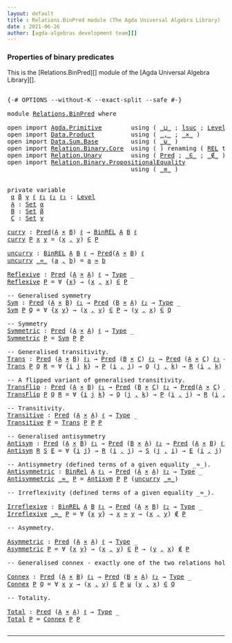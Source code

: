 ```yaml
---
layout: default
title : Relations.BinPred module (The Agda Universal Algebra Library)
date : 2021-06-26
author: [agda-algebras development team][]
---
```


### Properties of binary predicates

This is the [Relations.BinPred][] module of the [Agda Universal Algebra Library][].

<pre class="Agda">

<a id="293" class="Symbol">{-#</a> <a id="297" class="Keyword">OPTIONS</a> <a id="305" class="Pragma">--without-K</a> <a id="317" class="Pragma">--exact-split</a> <a id="331" class="Pragma">--safe</a> <a id="338" class="Symbol">#-}</a>

<a id="343" class="Keyword">module</a> <a id="350" href="Relations.BinPred.html" class="Module">Relations.BinPred</a> <a id="368" class="Keyword">where</a>

<a id="375" class="Keyword">open</a> <a id="380" class="Keyword">import</a> <a id="387" href="Agda.Primitive.html" class="Module">Agda.Primitive</a>        <a id="409" class="Keyword">using</a> <a id="415" class="Symbol">(</a> <a id="417" href="Agda.Primitive.html#810" class="Primitive Operator">_⊔_</a> <a id="421" class="Symbol">;</a> <a id="423" href="Agda.Primitive.html#780" class="Primitive">lsuc</a> <a id="428" class="Symbol">;</a> <a id="430" href="Agda.Primitive.html#597" class="Postulate">Level</a> <a id="436" class="Symbol">)</a> <a id="438" class="Keyword">renaming</a> <a id="447" class="Symbol">(</a> <a id="449" href="Agda.Primitive.html#326" class="Primitive">Set</a> <a id="453" class="Symbol">to</a> <a id="456" class="Primitive">Type</a> <a id="461" class="Symbol">)</a>
<a id="463" class="Keyword">open</a> <a id="468" class="Keyword">import</a> <a id="475" href="Data.Product.html" class="Module">Data.Product</a>          <a id="497" class="Keyword">using</a> <a id="503" class="Symbol">(</a> <a id="505" href="Agda.Builtin.Sigma.html#236" class="InductiveConstructor Operator">_,_</a> <a id="509" class="Symbol">;</a> <a id="511" href="Data.Product.html#1167" class="Function Operator">_×_</a> <a id="515" class="Symbol">)</a>
<a id="517" class="Keyword">open</a> <a id="522" class="Keyword">import</a> <a id="529" href="Data.Sum.Base.html" class="Module">Data.Sum.Base</a>         <a id="551" class="Keyword">using</a> <a id="557" class="Symbol">(</a> <a id="559" href="Data.Sum.Base.html#734" class="Datatype Operator">_⊎_</a> <a id="563" class="Symbol">)</a>
<a id="565" class="Keyword">open</a> <a id="570" class="Keyword">import</a> <a id="577" href="Relation.Binary.Core.html" class="Module">Relation.Binary.Core</a>  <a id="599" class="Keyword">using</a> <a id="605" class="Symbol">(</a> <a id="607" class="Symbol">)</a> <a id="609" class="Keyword">renaming</a> <a id="618" class="Symbol">(</a> <a id="620" href="Relation.Binary.Core.html#766" class="Function">REL</a> <a id="624" class="Symbol">to</a> <a id="627" class="Function">BinREL</a> <a id="634" class="Symbol">;</a> <a id="636" href="Relation.Binary.Core.html#882" class="Function">Rel</a> <a id="640" class="Symbol">to</a> <a id="643" class="Function">BinRel</a> <a id="650" class="Symbol">)</a>
<a id="652" class="Keyword">open</a> <a id="657" class="Keyword">import</a> <a id="664" href="Relation.Unary.html" class="Module">Relation.Unary</a>        <a id="686" class="Keyword">using</a> <a id="692" class="Symbol">(</a> <a id="694" href="Relation.Unary.html#1101" class="Function">Pred</a> <a id="699" class="Symbol">;</a> <a id="701" href="Relation.Unary.html#1523" class="Function Operator">_∈_</a> <a id="705" class="Symbol">;</a> <a id="707" href="Relation.Unary.html#1563" class="Function Operator">_∉_</a> <a id="711" class="Symbol">)</a>
<a id="713" class="Keyword">open</a> <a id="718" class="Keyword">import</a> <a id="725" href="Relation.Binary.PropositionalEquality.html" class="Module">Relation.Binary.PropositionalEquality</a>
                                  <a id="797" class="Keyword">using</a> <a id="803" class="Symbol">(</a> <a id="805" href="Agda.Builtin.Equality.html#151" class="Datatype Operator">_≡_</a> <a id="809" class="Symbol">)</a>


<a id="813" class="Keyword">private</a> <a id="821" class="Keyword">variable</a>
 <a id="831" href="Relations.BinPred.html#831" class="Generalizable">α</a> <a id="833" href="Relations.BinPred.html#833" class="Generalizable">β</a> <a id="835" href="Relations.BinPred.html#835" class="Generalizable">γ</a> <a id="837" href="Relations.BinPred.html#837" class="Generalizable">ℓ</a> <a id="839" href="Relations.BinPred.html#839" class="Generalizable">ℓ₁</a> <a id="842" href="Relations.BinPred.html#842" class="Generalizable">ℓ₂</a> <a id="845" href="Relations.BinPred.html#845" class="Generalizable">ℓ₃</a> <a id="848" class="Symbol">:</a> <a id="850" href="Agda.Primitive.html#597" class="Postulate">Level</a>
 <a id="857" href="Relations.BinPred.html#857" class="Generalizable">A</a> <a id="859" class="Symbol">:</a> <a id="861" href="Agda.Primitive.html#326" class="Primitive">Set</a> <a id="865" href="Relations.BinPred.html#831" class="Generalizable">α</a>
 <a id="868" href="Relations.BinPred.html#868" class="Generalizable">B</a> <a id="870" class="Symbol">:</a> <a id="872" href="Agda.Primitive.html#326" class="Primitive">Set</a> <a id="876" href="Relations.BinPred.html#833" class="Generalizable">β</a>
 <a id="879" href="Relations.BinPred.html#879" class="Generalizable">C</a> <a id="881" class="Symbol">:</a> <a id="883" href="Agda.Primitive.html#326" class="Primitive">Set</a> <a id="887" href="Relations.BinPred.html#835" class="Generalizable">γ</a>

<a id="curry"></a><a id="890" href="Relations.BinPred.html#890" class="Function">curry</a> <a id="896" class="Symbol">:</a> <a id="898" href="Relation.Unary.html#1101" class="Function">Pred</a><a id="902" class="Symbol">(</a><a id="903" href="Relations.BinPred.html#857" class="Generalizable">A</a> <a id="905" href="Data.Product.html#1167" class="Function Operator">×</a> <a id="907" href="Relations.BinPred.html#868" class="Generalizable">B</a><a id="908" class="Symbol">)</a> <a id="910" href="Relations.BinPred.html#837" class="Generalizable">ℓ</a> <a id="912" class="Symbol">→</a> <a id="914" href="Relations.BinPred.html#627" class="Function">BinREL</a> <a id="921" href="Relations.BinPred.html#857" class="Generalizable">A</a> <a id="923" href="Relations.BinPred.html#868" class="Generalizable">B</a> <a id="925" href="Relations.BinPred.html#837" class="Generalizable">ℓ</a>
<a id="927" href="Relations.BinPred.html#890" class="Function">curry</a> <a id="933" href="Relations.BinPred.html#933" class="Bound">P</a> <a id="935" href="Relations.BinPred.html#935" class="Bound">x</a> <a id="937" href="Relations.BinPred.html#937" class="Bound">y</a> <a id="939" class="Symbol">=</a> <a id="941" class="Symbol">(</a><a id="942" href="Relations.BinPred.html#935" class="Bound">x</a> <a id="944" href="Agda.Builtin.Sigma.html#236" class="InductiveConstructor Operator">,</a> <a id="946" href="Relations.BinPred.html#937" class="Bound">y</a><a id="947" class="Symbol">)</a> <a id="949" href="Relation.Unary.html#1523" class="Function Operator">∈</a> <a id="951" href="Relations.BinPred.html#933" class="Bound">P</a>

<a id="uncurry"></a><a id="954" href="Relations.BinPred.html#954" class="Function">uncurry</a> <a id="962" class="Symbol">:</a> <a id="964" href="Relations.BinPred.html#627" class="Function">BinREL</a> <a id="971" href="Relations.BinPred.html#857" class="Generalizable">A</a> <a id="973" href="Relations.BinPred.html#868" class="Generalizable">B</a> <a id="975" href="Relations.BinPred.html#837" class="Generalizable">ℓ</a> <a id="977" class="Symbol">→</a> <a id="979" href="Relation.Unary.html#1101" class="Function">Pred</a><a id="983" class="Symbol">(</a><a id="984" href="Relations.BinPred.html#857" class="Generalizable">A</a> <a id="986" href="Data.Product.html#1167" class="Function Operator">×</a> <a id="988" href="Relations.BinPred.html#868" class="Generalizable">B</a><a id="989" class="Symbol">)</a> <a id="991" href="Relations.BinPred.html#837" class="Generalizable">ℓ</a>
<a id="993" href="Relations.BinPred.html#954" class="Function">uncurry</a> <a id="1001" href="Relations.BinPred.html#1001" class="Bound Operator">_≈_</a> <a id="1005" class="Symbol">(</a><a id="1006" href="Relations.BinPred.html#1006" class="Bound">a</a> <a id="1008" href="Agda.Builtin.Sigma.html#236" class="InductiveConstructor Operator">,</a> <a id="1010" href="Relations.BinPred.html#1010" class="Bound">b</a><a id="1011" class="Symbol">)</a> <a id="1013" class="Symbol">=</a> <a id="1015" href="Relations.BinPred.html#1006" class="Bound">a</a> <a id="1017" href="Relations.BinPred.html#1001" class="Bound Operator">≈</a> <a id="1019" href="Relations.BinPred.html#1010" class="Bound">b</a>

<a id="Reflexive"></a><a id="1022" href="Relations.BinPred.html#1022" class="Function">Reflexive</a> <a id="1032" class="Symbol">:</a> <a id="1034" href="Relation.Unary.html#1101" class="Function">Pred</a> <a id="1039" class="Symbol">(</a><a id="1040" href="Relations.BinPred.html#857" class="Generalizable">A</a> <a id="1042" href="Data.Product.html#1167" class="Function Operator">×</a> <a id="1044" href="Relations.BinPred.html#857" class="Generalizable">A</a><a id="1045" class="Symbol">)</a> <a id="1047" href="Relations.BinPred.html#837" class="Generalizable">ℓ</a> <a id="1049" class="Symbol">→</a> <a id="1051" href="Relations.BinPred.html#456" class="Primitive">Type</a> <a id="1056" class="Symbol">_</a>
<a id="1058" href="Relations.BinPred.html#1022" class="Function">Reflexive</a> <a id="1068" href="Relations.BinPred.html#1068" class="Bound">P</a> <a id="1070" class="Symbol">=</a> <a id="1072" class="Symbol">∀</a> <a id="1074" class="Symbol">{</a><a id="1075" href="Relations.BinPred.html#1075" class="Bound">x</a><a id="1076" class="Symbol">}</a> <a id="1078" class="Symbol">→</a> <a id="1080" class="Symbol">(</a><a id="1081" href="Relations.BinPred.html#1075" class="Bound">x</a> <a id="1083" href="Agda.Builtin.Sigma.html#236" class="InductiveConstructor Operator">,</a> <a id="1085" href="Relations.BinPred.html#1075" class="Bound">x</a><a id="1086" class="Symbol">)</a> <a id="1088" href="Relation.Unary.html#1523" class="Function Operator">∈</a> <a id="1090" href="Relations.BinPred.html#1068" class="Bound">P</a>

<a id="1093" class="Comment">-- Generalised symmetry</a>
<a id="Sym"></a><a id="1117" href="Relations.BinPred.html#1117" class="Function">Sym</a> <a id="1121" class="Symbol">:</a> <a id="1123" href="Relation.Unary.html#1101" class="Function">Pred</a> <a id="1128" class="Symbol">(</a><a id="1129" href="Relations.BinPred.html#857" class="Generalizable">A</a> <a id="1131" href="Data.Product.html#1167" class="Function Operator">×</a> <a id="1133" href="Relations.BinPred.html#868" class="Generalizable">B</a><a id="1134" class="Symbol">)</a> <a id="1136" href="Relations.BinPred.html#839" class="Generalizable">ℓ₁</a> <a id="1139" class="Symbol">→</a> <a id="1141" href="Relation.Unary.html#1101" class="Function">Pred</a> <a id="1146" class="Symbol">(</a><a id="1147" href="Relations.BinPred.html#868" class="Generalizable">B</a> <a id="1149" href="Data.Product.html#1167" class="Function Operator">×</a> <a id="1151" href="Relations.BinPred.html#857" class="Generalizable">A</a><a id="1152" class="Symbol">)</a> <a id="1154" href="Relations.BinPred.html#842" class="Generalizable">ℓ₂</a> <a id="1157" class="Symbol">→</a> <a id="1159" href="Relations.BinPred.html#456" class="Primitive">Type</a> <a id="1164" class="Symbol">_</a>
<a id="1166" href="Relations.BinPred.html#1117" class="Function">Sym</a> <a id="1170" href="Relations.BinPred.html#1170" class="Bound">P</a> <a id="1172" href="Relations.BinPred.html#1172" class="Bound">Q</a> <a id="1174" class="Symbol">=</a> <a id="1176" class="Symbol">∀</a> <a id="1178" class="Symbol">{</a><a id="1179" href="Relations.BinPred.html#1179" class="Bound">x</a> <a id="1181" href="Relations.BinPred.html#1181" class="Bound">y</a><a id="1182" class="Symbol">}</a> <a id="1184" class="Symbol">→</a> <a id="1186" class="Symbol">(</a><a id="1187" href="Relations.BinPred.html#1179" class="Bound">x</a> <a id="1189" href="Agda.Builtin.Sigma.html#236" class="InductiveConstructor Operator">,</a> <a id="1191" href="Relations.BinPred.html#1181" class="Bound">y</a><a id="1192" class="Symbol">)</a> <a id="1194" href="Relation.Unary.html#1523" class="Function Operator">∈</a> <a id="1196" href="Relations.BinPred.html#1170" class="Bound">P</a> <a id="1198" class="Symbol">→</a> <a id="1200" class="Symbol">(</a><a id="1201" href="Relations.BinPred.html#1181" class="Bound">y</a> <a id="1203" href="Agda.Builtin.Sigma.html#236" class="InductiveConstructor Operator">,</a> <a id="1205" href="Relations.BinPred.html#1179" class="Bound">x</a><a id="1206" class="Symbol">)</a> <a id="1208" href="Relation.Unary.html#1523" class="Function Operator">∈</a> <a id="1210" href="Relations.BinPred.html#1172" class="Bound">Q</a>

<a id="1213" class="Comment">-- Symmetry</a>
<a id="Symmetric"></a><a id="1225" href="Relations.BinPred.html#1225" class="Function">Symmetric</a> <a id="1235" class="Symbol">:</a> <a id="1237" href="Relation.Unary.html#1101" class="Function">Pred</a> <a id="1242" class="Symbol">(</a><a id="1243" href="Relations.BinPred.html#857" class="Generalizable">A</a> <a id="1245" href="Data.Product.html#1167" class="Function Operator">×</a> <a id="1247" href="Relations.BinPred.html#857" class="Generalizable">A</a><a id="1248" class="Symbol">)</a> <a id="1250" href="Relations.BinPred.html#837" class="Generalizable">ℓ</a> <a id="1252" class="Symbol">→</a> <a id="1254" href="Relations.BinPred.html#456" class="Primitive">Type</a> <a id="1259" class="Symbol">_</a>
<a id="1261" href="Relations.BinPred.html#1225" class="Function">Symmetric</a> <a id="1271" href="Relations.BinPred.html#1271" class="Bound">P</a> <a id="1273" class="Symbol">=</a> <a id="1275" href="Relations.BinPred.html#1117" class="Function">Sym</a> <a id="1279" href="Relations.BinPred.html#1271" class="Bound">P</a> <a id="1281" href="Relations.BinPred.html#1271" class="Bound">P</a>

<a id="1284" class="Comment">-- Generalised transitivity.</a>
<a id="Trans"></a><a id="1313" href="Relations.BinPred.html#1313" class="Function">Trans</a> <a id="1319" class="Symbol">:</a> <a id="1321" href="Relation.Unary.html#1101" class="Function">Pred</a> <a id="1326" class="Symbol">(</a><a id="1327" href="Relations.BinPred.html#857" class="Generalizable">A</a> <a id="1329" href="Data.Product.html#1167" class="Function Operator">×</a> <a id="1331" href="Relations.BinPred.html#868" class="Generalizable">B</a><a id="1332" class="Symbol">)</a> <a id="1334" href="Relations.BinPred.html#839" class="Generalizable">ℓ₁</a> <a id="1337" class="Symbol">→</a> <a id="1339" href="Relation.Unary.html#1101" class="Function">Pred</a> <a id="1344" class="Symbol">(</a><a id="1345" href="Relations.BinPred.html#868" class="Generalizable">B</a> <a id="1347" href="Data.Product.html#1167" class="Function Operator">×</a> <a id="1349" href="Relations.BinPred.html#879" class="Generalizable">C</a><a id="1350" class="Symbol">)</a> <a id="1352" href="Relations.BinPred.html#842" class="Generalizable">ℓ₂</a> <a id="1355" class="Symbol">→</a> <a id="1357" href="Relation.Unary.html#1101" class="Function">Pred</a> <a id="1362" class="Symbol">(</a><a id="1363" href="Relations.BinPred.html#857" class="Generalizable">A</a> <a id="1365" href="Data.Product.html#1167" class="Function Operator">×</a> <a id="1367" href="Relations.BinPred.html#879" class="Generalizable">C</a><a id="1368" class="Symbol">)</a> <a id="1370" href="Relations.BinPred.html#845" class="Generalizable">ℓ₃</a> <a id="1373" class="Symbol">→</a> <a id="1375" href="Relations.BinPred.html#456" class="Primitive">Type</a> <a id="1380" class="Symbol">_</a>
<a id="1382" href="Relations.BinPred.html#1313" class="Function">Trans</a> <a id="1388" href="Relations.BinPred.html#1388" class="Bound">P</a> <a id="1390" href="Relations.BinPred.html#1390" class="Bound">Q</a> <a id="1392" href="Relations.BinPred.html#1392" class="Bound">R</a> <a id="1394" class="Symbol">=</a> <a id="1396" class="Symbol">∀</a> <a id="1398" class="Symbol">{</a><a id="1399" href="Relations.BinPred.html#1399" class="Bound">i</a> <a id="1401" href="Relations.BinPred.html#1401" class="Bound">j</a> <a id="1403" href="Relations.BinPred.html#1403" class="Bound">k</a><a id="1404" class="Symbol">}</a> <a id="1406" class="Symbol">→</a> <a id="1408" href="Relations.BinPred.html#1388" class="Bound">P</a> <a id="1410" class="Symbol">(</a><a id="1411" href="Relations.BinPred.html#1399" class="Bound">i</a> <a id="1413" href="Agda.Builtin.Sigma.html#236" class="InductiveConstructor Operator">,</a> <a id="1415" href="Relations.BinPred.html#1401" class="Bound">j</a><a id="1416" class="Symbol">)</a> <a id="1418" class="Symbol">→</a> <a id="1420" href="Relations.BinPred.html#1390" class="Bound">Q</a> <a id="1422" class="Symbol">(</a><a id="1423" href="Relations.BinPred.html#1401" class="Bound">j</a> <a id="1425" href="Agda.Builtin.Sigma.html#236" class="InductiveConstructor Operator">,</a> <a id="1427" href="Relations.BinPred.html#1403" class="Bound">k</a><a id="1428" class="Symbol">)</a> <a id="1430" class="Symbol">→</a> <a id="1432" href="Relations.BinPred.html#1392" class="Bound">R</a> <a id="1434" class="Symbol">(</a><a id="1435" href="Relations.BinPred.html#1399" class="Bound">i</a> <a id="1437" href="Agda.Builtin.Sigma.html#236" class="InductiveConstructor Operator">,</a> <a id="1439" href="Relations.BinPred.html#1403" class="Bound">k</a><a id="1440" class="Symbol">)</a>

<a id="1443" class="Comment">-- A flipped variant of generalised transitivity.</a>
<a id="TransFlip"></a><a id="1493" href="Relations.BinPred.html#1493" class="Function">TransFlip</a> <a id="1503" class="Symbol">:</a> <a id="1505" href="Relation.Unary.html#1101" class="Function">Pred</a> <a id="1510" class="Symbol">(</a><a id="1511" href="Relations.BinPred.html#857" class="Generalizable">A</a> <a id="1513" href="Data.Product.html#1167" class="Function Operator">×</a> <a id="1515" href="Relations.BinPred.html#868" class="Generalizable">B</a><a id="1516" class="Symbol">)</a> <a id="1518" href="Relations.BinPred.html#839" class="Generalizable">ℓ₁</a> <a id="1521" class="Symbol">→</a> <a id="1523" href="Relation.Unary.html#1101" class="Function">Pred</a> <a id="1528" class="Symbol">(</a><a id="1529" href="Relations.BinPred.html#868" class="Generalizable">B</a> <a id="1531" href="Data.Product.html#1167" class="Function Operator">×</a> <a id="1533" href="Relations.BinPred.html#879" class="Generalizable">C</a><a id="1534" class="Symbol">)</a> <a id="1536" href="Relations.BinPred.html#842" class="Generalizable">ℓ₂</a> <a id="1539" class="Symbol">→</a> <a id="1541" href="Relation.Unary.html#1101" class="Function">Pred</a><a id="1545" class="Symbol">(</a><a id="1546" href="Relations.BinPred.html#857" class="Generalizable">A</a> <a id="1548" href="Data.Product.html#1167" class="Function Operator">×</a> <a id="1550" href="Relations.BinPred.html#879" class="Generalizable">C</a><a id="1551" class="Symbol">)</a> <a id="1553" href="Relations.BinPred.html#845" class="Generalizable">ℓ₃</a> <a id="1556" class="Symbol">→</a> <a id="1558" href="Relations.BinPred.html#456" class="Primitive">Type</a> <a id="1563" class="Symbol">_</a>
<a id="1565" href="Relations.BinPred.html#1493" class="Function">TransFlip</a> <a id="1575" href="Relations.BinPred.html#1575" class="Bound">P</a> <a id="1577" href="Relations.BinPred.html#1577" class="Bound">Q</a> <a id="1579" href="Relations.BinPred.html#1579" class="Bound">R</a> <a id="1581" class="Symbol">=</a> <a id="1583" class="Symbol">∀</a> <a id="1585" class="Symbol">{</a><a id="1586" href="Relations.BinPred.html#1586" class="Bound">i</a> <a id="1588" href="Relations.BinPred.html#1588" class="Bound">j</a> <a id="1590" href="Relations.BinPred.html#1590" class="Bound">k</a><a id="1591" class="Symbol">}</a> <a id="1593" class="Symbol">→</a> <a id="1595" href="Relations.BinPred.html#1577" class="Bound">Q</a> <a id="1597" class="Symbol">(</a><a id="1598" href="Relations.BinPred.html#1588" class="Bound">j</a> <a id="1600" href="Agda.Builtin.Sigma.html#236" class="InductiveConstructor Operator">,</a> <a id="1602" href="Relations.BinPred.html#1590" class="Bound">k</a><a id="1603" class="Symbol">)</a> <a id="1605" class="Symbol">→</a> <a id="1607" href="Relations.BinPred.html#1575" class="Bound">P</a> <a id="1609" class="Symbol">(</a><a id="1610" href="Relations.BinPred.html#1586" class="Bound">i</a> <a id="1612" href="Agda.Builtin.Sigma.html#236" class="InductiveConstructor Operator">,</a> <a id="1614" href="Relations.BinPred.html#1588" class="Bound">j</a><a id="1615" class="Symbol">)</a> <a id="1617" class="Symbol">→</a> <a id="1619" href="Relations.BinPred.html#1579" class="Bound">R</a> <a id="1621" class="Symbol">(</a><a id="1622" href="Relations.BinPred.html#1586" class="Bound">i</a> <a id="1624" href="Agda.Builtin.Sigma.html#236" class="InductiveConstructor Operator">,</a> <a id="1626" href="Relations.BinPred.html#1590" class="Bound">k</a><a id="1627" class="Symbol">)</a>

<a id="1630" class="Comment">-- Transitivity.</a>
<a id="Transitive"></a><a id="1647" href="Relations.BinPred.html#1647" class="Function">Transitive</a> <a id="1658" class="Symbol">:</a> <a id="1660" href="Relation.Unary.html#1101" class="Function">Pred</a> <a id="1665" class="Symbol">(</a><a id="1666" href="Relations.BinPred.html#857" class="Generalizable">A</a> <a id="1668" href="Data.Product.html#1167" class="Function Operator">×</a> <a id="1670" href="Relations.BinPred.html#857" class="Generalizable">A</a><a id="1671" class="Symbol">)</a> <a id="1673" href="Relations.BinPred.html#837" class="Generalizable">ℓ</a> <a id="1675" class="Symbol">→</a> <a id="1677" href="Relations.BinPred.html#456" class="Primitive">Type</a> <a id="1682" class="Symbol">_</a>
<a id="1684" href="Relations.BinPred.html#1647" class="Function">Transitive</a> <a id="1695" href="Relations.BinPred.html#1695" class="Bound">P</a> <a id="1697" class="Symbol">=</a> <a id="1699" href="Relations.BinPred.html#1313" class="Function">Trans</a> <a id="1705" href="Relations.BinPred.html#1695" class="Bound">P</a> <a id="1707" href="Relations.BinPred.html#1695" class="Bound">P</a> <a id="1709" href="Relations.BinPred.html#1695" class="Bound">P</a>

<a id="1712" class="Comment">-- Generalised antisymmetry</a>
<a id="Antisym"></a><a id="1740" href="Relations.BinPred.html#1740" class="Function">Antisym</a> <a id="1748" class="Symbol">:</a> <a id="1750" href="Relation.Unary.html#1101" class="Function">Pred</a> <a id="1755" class="Symbol">(</a><a id="1756" href="Relations.BinPred.html#857" class="Generalizable">A</a> <a id="1758" href="Data.Product.html#1167" class="Function Operator">×</a> <a id="1760" href="Relations.BinPred.html#868" class="Generalizable">B</a><a id="1761" class="Symbol">)</a> <a id="1763" href="Relations.BinPred.html#839" class="Generalizable">ℓ₁</a> <a id="1766" class="Symbol">→</a> <a id="1768" href="Relation.Unary.html#1101" class="Function">Pred</a> <a id="1773" class="Symbol">(</a><a id="1774" href="Relations.BinPred.html#868" class="Generalizable">B</a> <a id="1776" href="Data.Product.html#1167" class="Function Operator">×</a> <a id="1778" href="Relations.BinPred.html#857" class="Generalizable">A</a><a id="1779" class="Symbol">)</a> <a id="1781" href="Relations.BinPred.html#842" class="Generalizable">ℓ₂</a> <a id="1784" class="Symbol">→</a> <a id="1786" href="Relation.Unary.html#1101" class="Function">Pred</a> <a id="1791" class="Symbol">(</a><a id="1792" href="Relations.BinPred.html#857" class="Generalizable">A</a> <a id="1794" href="Data.Product.html#1167" class="Function Operator">×</a> <a id="1796" href="Relations.BinPred.html#868" class="Generalizable">B</a><a id="1797" class="Symbol">)</a> <a id="1799" href="Relations.BinPred.html#845" class="Generalizable">ℓ₃</a> <a id="1802" class="Symbol">→</a> <a id="1804" href="Relations.BinPred.html#456" class="Primitive">Type</a> <a id="1809" class="Symbol">_</a>
<a id="1811" href="Relations.BinPred.html#1740" class="Function">Antisym</a> <a id="1819" href="Relations.BinPred.html#1819" class="Bound">R</a> <a id="1821" href="Relations.BinPred.html#1821" class="Bound">S</a> <a id="1823" href="Relations.BinPred.html#1823" class="Bound">E</a> <a id="1825" class="Symbol">=</a> <a id="1827" class="Symbol">∀</a> <a id="1829" class="Symbol">{</a><a id="1830" href="Relations.BinPred.html#1830" class="Bound">i</a> <a id="1832" href="Relations.BinPred.html#1832" class="Bound">j</a><a id="1833" class="Symbol">}</a> <a id="1835" class="Symbol">→</a> <a id="1837" href="Relations.BinPred.html#1819" class="Bound">R</a> <a id="1839" class="Symbol">(</a><a id="1840" href="Relations.BinPred.html#1830" class="Bound">i</a> <a id="1842" href="Agda.Builtin.Sigma.html#236" class="InductiveConstructor Operator">,</a> <a id="1844" href="Relations.BinPred.html#1832" class="Bound">j</a><a id="1845" class="Symbol">)</a> <a id="1847" class="Symbol">→</a> <a id="1849" href="Relations.BinPred.html#1821" class="Bound">S</a> <a id="1851" class="Symbol">(</a><a id="1852" href="Relations.BinPred.html#1832" class="Bound">j</a> <a id="1854" href="Agda.Builtin.Sigma.html#236" class="InductiveConstructor Operator">,</a> <a id="1856" href="Relations.BinPred.html#1830" class="Bound">i</a><a id="1857" class="Symbol">)</a> <a id="1859" class="Symbol">→</a> <a id="1861" href="Relations.BinPred.html#1823" class="Bound">E</a> <a id="1863" class="Symbol">(</a><a id="1864" href="Relations.BinPred.html#1830" class="Bound">i</a> <a id="1866" href="Agda.Builtin.Sigma.html#236" class="InductiveConstructor Operator">,</a> <a id="1868" href="Relations.BinPred.html#1832" class="Bound">j</a><a id="1869" class="Symbol">)</a>

<a id="1872" class="Comment">-- Antisymmetry (defined terms of a given equality _≈_).</a>
<a id="Antisymmetric"></a><a id="1929" href="Relations.BinPred.html#1929" class="Function">Antisymmetric</a> <a id="1943" class="Symbol">:</a> <a id="1945" href="Relations.BinPred.html#643" class="Function">BinRel</a> <a id="1952" href="Relations.BinPred.html#857" class="Generalizable">A</a> <a id="1954" href="Relations.BinPred.html#839" class="Generalizable">ℓ₁</a> <a id="1957" class="Symbol">→</a> <a id="1959" href="Relation.Unary.html#1101" class="Function">Pred</a> <a id="1964" class="Symbol">(</a><a id="1965" href="Relations.BinPred.html#857" class="Generalizable">A</a> <a id="1967" href="Data.Product.html#1167" class="Function Operator">×</a> <a id="1969" href="Relations.BinPred.html#857" class="Generalizable">A</a><a id="1970" class="Symbol">)</a> <a id="1972" href="Relations.BinPred.html#842" class="Generalizable">ℓ₂</a> <a id="1975" class="Symbol">→</a> <a id="1977" href="Relations.BinPred.html#456" class="Primitive">Type</a> <a id="1982" class="Symbol">_</a>
<a id="1984" href="Relations.BinPred.html#1929" class="Function">Antisymmetric</a> <a id="1998" href="Relations.BinPred.html#1998" class="Bound Operator">_≈_</a> <a id="2002" href="Relations.BinPred.html#2002" class="Bound">P</a> <a id="2004" class="Symbol">=</a> <a id="2006" href="Relations.BinPred.html#1740" class="Function">Antisym</a> <a id="2014" href="Relations.BinPred.html#2002" class="Bound">P</a> <a id="2016" href="Relations.BinPred.html#2002" class="Bound">P</a> <a id="2018" class="Symbol">(</a><a id="2019" href="Relations.BinPred.html#954" class="Function">uncurry</a> <a id="2027" href="Relations.BinPred.html#1998" class="Bound Operator">_≈_</a><a id="2030" class="Symbol">)</a>

<a id="2033" class="Comment">-- Irreflexivity (defined terms of a given equality _≈_).</a>

<a id="Irreflexive"></a><a id="2092" href="Relations.BinPred.html#2092" class="Function">Irreflexive</a> <a id="2104" class="Symbol">:</a> <a id="2106" href="Relations.BinPred.html#627" class="Function">BinREL</a> <a id="2113" href="Relations.BinPred.html#857" class="Generalizable">A</a> <a id="2115" href="Relations.BinPred.html#868" class="Generalizable">B</a> <a id="2117" href="Relations.BinPred.html#839" class="Generalizable">ℓ₁</a> <a id="2120" class="Symbol">→</a> <a id="2122" href="Relation.Unary.html#1101" class="Function">Pred</a> <a id="2127" class="Symbol">(</a><a id="2128" href="Relations.BinPred.html#857" class="Generalizable">A</a> <a id="2130" href="Data.Product.html#1167" class="Function Operator">×</a> <a id="2132" href="Relations.BinPred.html#868" class="Generalizable">B</a><a id="2133" class="Symbol">)</a> <a id="2135" href="Relations.BinPred.html#842" class="Generalizable">ℓ₂</a> <a id="2138" class="Symbol">→</a> <a id="2140" href="Relations.BinPred.html#456" class="Primitive">Type</a> <a id="2145" class="Symbol">_</a>
<a id="2147" href="Relations.BinPred.html#2092" class="Function">Irreflexive</a> <a id="2159" href="Relations.BinPred.html#2159" class="Bound Operator">_≈_</a> <a id="2163" href="Relations.BinPred.html#2163" class="Bound">P</a> <a id="2165" class="Symbol">=</a> <a id="2167" class="Symbol">∀</a> <a id="2169" class="Symbol">{</a><a id="2170" href="Relations.BinPred.html#2170" class="Bound">x</a> <a id="2172" href="Relations.BinPred.html#2172" class="Bound">y</a><a id="2173" class="Symbol">}</a> <a id="2175" class="Symbol">→</a> <a id="2177" href="Relations.BinPred.html#2170" class="Bound">x</a> <a id="2179" href="Relations.BinPred.html#2159" class="Bound Operator">≈</a> <a id="2181" href="Relations.BinPred.html#2172" class="Bound">y</a> <a id="2183" class="Symbol">→</a> <a id="2185" class="Symbol">(</a><a id="2186" href="Relations.BinPred.html#2170" class="Bound">x</a> <a id="2188" href="Agda.Builtin.Sigma.html#236" class="InductiveConstructor Operator">,</a> <a id="2190" href="Relations.BinPred.html#2172" class="Bound">y</a><a id="2191" class="Symbol">)</a> <a id="2193" href="Relation.Unary.html#1563" class="Function Operator">∉</a> <a id="2195" href="Relations.BinPred.html#2163" class="Bound">P</a>

<a id="2198" class="Comment">-- Asymmetry.</a>

<a id="Asymmetric"></a><a id="2213" href="Relations.BinPred.html#2213" class="Function">Asymmetric</a> <a id="2224" class="Symbol">:</a> <a id="2226" href="Relation.Unary.html#1101" class="Function">Pred</a> <a id="2231" class="Symbol">(</a><a id="2232" href="Relations.BinPred.html#857" class="Generalizable">A</a> <a id="2234" href="Data.Product.html#1167" class="Function Operator">×</a> <a id="2236" href="Relations.BinPred.html#857" class="Generalizable">A</a><a id="2237" class="Symbol">)</a> <a id="2239" href="Relations.BinPred.html#837" class="Generalizable">ℓ</a> <a id="2241" class="Symbol">→</a> <a id="2243" href="Relations.BinPred.html#456" class="Primitive">Type</a> <a id="2248" class="Symbol">_</a>
<a id="2250" href="Relations.BinPred.html#2213" class="Function">Asymmetric</a> <a id="2261" href="Relations.BinPred.html#2261" class="Bound">P</a> <a id="2263" class="Symbol">=</a> <a id="2265" class="Symbol">∀</a> <a id="2267" class="Symbol">{</a><a id="2268" href="Relations.BinPred.html#2268" class="Bound">x</a> <a id="2270" href="Relations.BinPred.html#2270" class="Bound">y</a><a id="2271" class="Symbol">}</a> <a id="2273" class="Symbol">→</a> <a id="2275" class="Symbol">(</a><a id="2276" href="Relations.BinPred.html#2268" class="Bound">x</a> <a id="2278" href="Agda.Builtin.Sigma.html#236" class="InductiveConstructor Operator">,</a> <a id="2280" href="Relations.BinPred.html#2270" class="Bound">y</a><a id="2281" class="Symbol">)</a> <a id="2283" href="Relation.Unary.html#1523" class="Function Operator">∈</a> <a id="2285" href="Relations.BinPred.html#2261" class="Bound">P</a> <a id="2287" class="Symbol">→</a> <a id="2289" class="Symbol">(</a><a id="2290" href="Relations.BinPred.html#2270" class="Bound">y</a> <a id="2292" href="Agda.Builtin.Sigma.html#236" class="InductiveConstructor Operator">,</a> <a id="2294" href="Relations.BinPred.html#2268" class="Bound">x</a><a id="2295" class="Symbol">)</a> <a id="2297" href="Relation.Unary.html#1563" class="Function Operator">∉</a> <a id="2299" href="Relations.BinPred.html#2261" class="Bound">P</a>

<a id="2302" class="Comment">-- Generalised connex - exactly one of the two relations holds.</a>

<a id="Connex"></a><a id="2367" href="Relations.BinPred.html#2367" class="Function">Connex</a> <a id="2374" class="Symbol">:</a> <a id="2376" href="Relation.Unary.html#1101" class="Function">Pred</a> <a id="2381" class="Symbol">(</a><a id="2382" href="Relations.BinPred.html#857" class="Generalizable">A</a> <a id="2384" href="Data.Product.html#1167" class="Function Operator">×</a> <a id="2386" href="Relations.BinPred.html#868" class="Generalizable">B</a><a id="2387" class="Symbol">)</a> <a id="2389" href="Relations.BinPred.html#839" class="Generalizable">ℓ₁</a> <a id="2392" class="Symbol">→</a> <a id="2394" href="Relation.Unary.html#1101" class="Function">Pred</a> <a id="2399" class="Symbol">(</a><a id="2400" href="Relations.BinPred.html#868" class="Generalizable">B</a> <a id="2402" href="Data.Product.html#1167" class="Function Operator">×</a> <a id="2404" href="Relations.BinPred.html#857" class="Generalizable">A</a><a id="2405" class="Symbol">)</a> <a id="2407" href="Relations.BinPred.html#842" class="Generalizable">ℓ₂</a> <a id="2410" class="Symbol">→</a> <a id="2412" href="Relations.BinPred.html#456" class="Primitive">Type</a> <a id="2417" class="Symbol">_</a>
<a id="2419" href="Relations.BinPred.html#2367" class="Function">Connex</a> <a id="2426" href="Relations.BinPred.html#2426" class="Bound">P</a> <a id="2428" href="Relations.BinPred.html#2428" class="Bound">Q</a> <a id="2430" class="Symbol">=</a> <a id="2432" class="Symbol">∀</a> <a id="2434" href="Relations.BinPred.html#2434" class="Bound">x</a> <a id="2436" href="Relations.BinPred.html#2436" class="Bound">y</a> <a id="2438" class="Symbol">→</a> <a id="2440" class="Symbol">(</a><a id="2441" href="Relations.BinPred.html#2434" class="Bound">x</a> <a id="2443" href="Agda.Builtin.Sigma.html#236" class="InductiveConstructor Operator">,</a> <a id="2445" href="Relations.BinPred.html#2436" class="Bound">y</a><a id="2446" class="Symbol">)</a> <a id="2448" href="Relation.Unary.html#1523" class="Function Operator">∈</a> <a id="2450" href="Relations.BinPred.html#2426" class="Bound">P</a> <a id="2452" href="Data.Sum.Base.html#734" class="Datatype Operator">⊎</a> <a id="2454" class="Symbol">(</a><a id="2455" href="Relations.BinPred.html#2436" class="Bound">y</a> <a id="2457" href="Agda.Builtin.Sigma.html#236" class="InductiveConstructor Operator">,</a> <a id="2459" href="Relations.BinPred.html#2434" class="Bound">x</a><a id="2460" class="Symbol">)</a> <a id="2462" href="Relation.Unary.html#1523" class="Function Operator">∈</a> <a id="2464" href="Relations.BinPred.html#2428" class="Bound">Q</a>

<a id="2467" class="Comment">-- Totality.</a>

<a id="Total"></a><a id="2481" href="Relations.BinPred.html#2481" class="Function">Total</a> <a id="2487" class="Symbol">:</a> <a id="2489" href="Relation.Unary.html#1101" class="Function">Pred</a> <a id="2494" class="Symbol">(</a><a id="2495" href="Relations.BinPred.html#857" class="Generalizable">A</a> <a id="2497" href="Data.Product.html#1167" class="Function Operator">×</a> <a id="2499" href="Relations.BinPred.html#857" class="Generalizable">A</a><a id="2500" class="Symbol">)</a> <a id="2502" href="Relations.BinPred.html#837" class="Generalizable">ℓ</a> <a id="2504" class="Symbol">→</a> <a id="2506" href="Relations.BinPred.html#456" class="Primitive">Type</a> <a id="2511" class="Symbol">_</a>
<a id="2513" href="Relations.BinPred.html#2481" class="Function">Total</a> <a id="2519" href="Relations.BinPred.html#2519" class="Bound">P</a> <a id="2521" class="Symbol">=</a> <a id="2523" href="Relations.BinPred.html#2367" class="Function">Connex</a> <a id="2530" href="Relations.BinPred.html#2519" class="Bound">P</a> <a id="2532" href="Relations.BinPred.html#2519" class="Bound">P</a>

</pre>



-----------------------------------------------

[agda-algebras development team]: https://github.com/ualib/agda-algebras#the-agda-algebras-development-team
